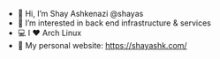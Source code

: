 - 👋 Hi, I’m Shay Ashkenazi @shayas
- 👀 I’m interested in back end infrastructure & services
- 💻 I ❤️ Arch Linux
- 🌳 My personal website: https://shayashk.com/

<!---
shayas/shayas is a ✨ special ✨ repository because its `README.md` (this file) appears on your GitHub profile.
You can click the Preview link to take a look at your changes.
--->

